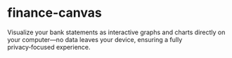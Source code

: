 # finance-canvas
Visualize your bank statements as interactive graphs and charts directly on your computer—no data leaves your device, ensuring a fully privacy‑focused experience.
